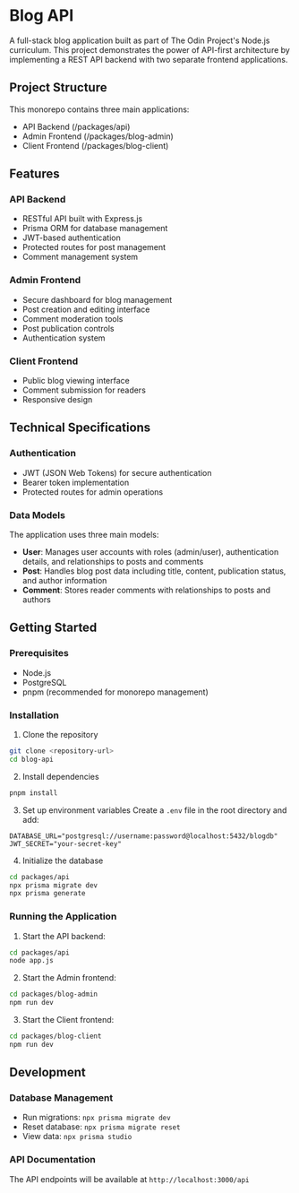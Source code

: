 # Blog API

A full-stack blog application built as part of The Odin Project's Node.js curriculum. This project demonstrates the power of API-first architecture by implementing a REST API backend with two separate frontend applications.

## Project Structure

This monorepo contains three main applications:
- API Backend (/packages/api)
- Admin Frontend (/packages/blog-admin) 
- Client Frontend (/packages/blog-client)

## Features

### API Backend
- RESTful API built with Express.js
- Prisma ORM for database management
- JWT-based authentication
- Protected routes for post management
- Comment management system

### Admin Frontend
- Secure dashboard for blog management
- Post creation and editing interface
- Comment moderation tools
- Post publication controls
- Authentication system

### Client Frontend
- Public blog viewing interface
- Comment submission for readers
- Responsive design

## Technical Specifications

### Authentication
- JWT (JSON Web Tokens) for secure authentication
- Bearer token implementation
- Protected routes for admin operations

### Data Models

The application uses three main models:

- **User**: Manages user accounts with roles (admin/user), authentication details, and relationships to posts and comments
- **Post**: Handles blog post data including title, content, publication status, and author information
- **Comment**: Stores reader comments with relationships to posts and authors

## Getting Started

### Prerequisites
- Node.js
- PostgreSQL
- pnpm (recommended for monorepo management)

### Installation

1. Clone the repository
```bash
git clone <repository-url>
cd blog-api
```

2. Install dependencies
```bash
pnpm install
```

3. Set up environment variables
Create a `.env` file in the root directory and add:
```
DATABASE_URL="postgresql://username:password@localhost:5432/blogdb"
JWT_SECRET="your-secret-key"
```

4. Initialize the database
```bash
cd packages/api
npx prisma migrate dev
npx prisma generate
```

### Running the Application

1. Start the API backend:
```bash
cd packages/api
node app.js
```

2. Start the Admin frontend:
```bash
cd packages/blog-admin
npm run dev
```

3. Start the Client frontend:
```bash
cd packages/blog-client
npm run dev
```

## Development

### Database Management
- Run migrations: `npx prisma migrate dev`
- Reset database: `npx prisma migrate reset`
- View data: `npx prisma studio`

### API Documentation
The API endpoints will be available at `http://localhost:3000/api`


